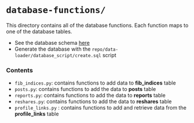 # `database-functions/`
This directory contains all of the database functions. Each function maps to one
of the database tables.

- See the database schema [here](https://docs.google.com/spreadsheets/d/1gfAyLKk0VwQK1KLDgAWemWxw4wMM7_pyLtkgzAFehko/edit?usp=sharing)
- Generate the database with the `repo/data-loader/database_script/create.sql` script

### Contents
- `fib_indices.py`: contains functions to add data to **fib_indices** table
- `posts.py`: contains functions to add the data to **posts** table
- `reports.py`: contains functions to add the data to **reports** table
- `reshares.py`: contains functions to add the data to **reshares** table
- `profile_links.py` : contains functions to add and retrieve data from the **profile_links** table

